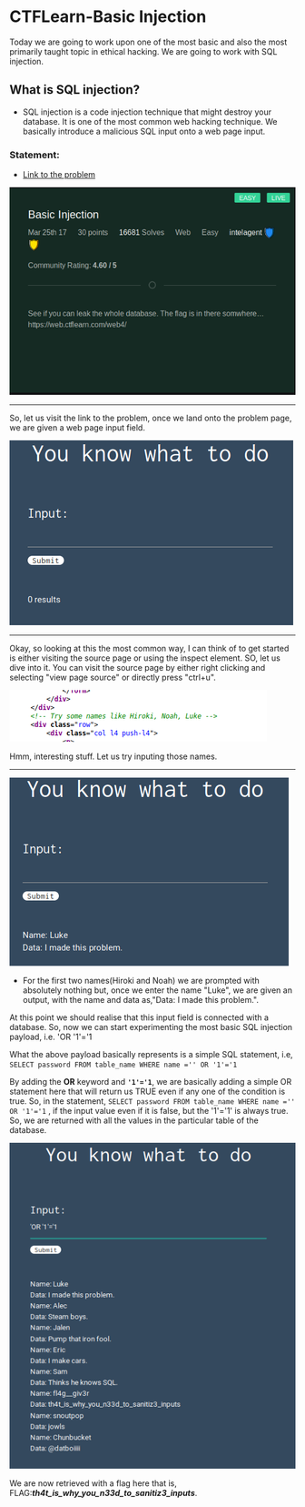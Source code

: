 # CTFLearn-Basic Injection

Today we are going to work upon one of the most basic and also the most primarily taught topic in ethical hacking. We are going to work with SQL injection.

## What is SQL injection?
* SQL injection is a code injection technique that might destroy your database. It is one of the most common web hacking technique. We basically introduce a malicious SQL input onto a web page input.

### Statement:

* [Link to the problem](https://web.ctflearn.com/web4/)

![sql,sqli,sql injection,CTFlearn,easy](https://raw.githubusercontent.com/SecOnset/SeconsetFile/master/writeups_pratyaksh/CTFLearn/CTFLearn%20SS/SQLi.png)

***
So, let us visit the link to the problem, once we land onto the problem page, we are given a web page input field.

![hacking problems, problems, sqli, sql injection](https://github.com/SecOnset/SeconsetFile/blob/master/writeups_pratyaksh/CTFLearn/CTFLearn%20SS/SQLiproblem1.png)

***
Okay, so looking at this the most common way, I can think of to get started is either visiting the source page or using the inspect element. SO, let us dive into it. You can visit the source page by either right clicking and selecting "view page source" or directly press "ctrl+u".

![source page, sqli](https://github.com/SecOnset/SeconsetFile/blob/master/writeups_pratyaksh/CTFLearn/CTFLearn%20SS/sourceSQLi.png)

Hmm, interesting stuff. Let us try inputing those names.
***
![ctflearn](https://github.com/SecOnset/SeconsetFile/blob/master/writeups_pratyaksh/CTFLearn/CTFLearn%20SS/sqliluke.png)

* For the first two names(Hiroki and Noah) we are prompted with absolutely nothing but, once we enter the name "Luke", we are given an output, with the name and data as,"Data: I made this problem.".

At this point we should realise that this input field is connected with a database. So, now we can start experimenting the most basic SQL injection payload, i.e. 'OR '1'='1

What the above payload basically represents is a simple SQL statement, i.e, `SELECT password FROM table_name WHERE name ='' OR '1'='1`

By adding the **OR** keyword and **`'1'='1`**, we are basically adding a simple OR statement here that will return us TRUE even if any one of the condition is true. So, in the statement, `SELECT password FROM table_name WHERE name ='' OR '1'='1`
, if the input value even if it is false, but the '1'='1' is always true. So, we are returned with all the values in the particular table of the database.

![sqli](https://github.com/SecOnset/SeconsetFile/blob/master/writeups_pratyaksh/CTFLearn/CTFLearn%20SS/sqlianswer.png)

We are now retrieved with a flag here that is, FLAG:***th4t_is_why_you_n33d_to_sanitiz3_inputs***. 





